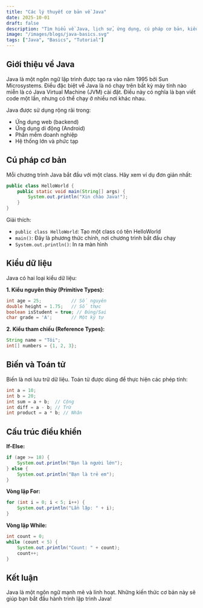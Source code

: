 ```yaml
---
title: "Các lý thuyết cơ bản về Java"
date: 2025-10-01
draft: false
description: "Tìm hiểu về Java, lịch sử, ứng dụng, cú pháp cơ bản, kiểu dữ liệu, biến, toán tử và cấu trúc điều khiển."
image: "/images/blogs/java-basics.svg"
tags: ["Java", "Basics", "Tutorial"]
---
```


## Giới thiệu về Java

Java là một ngôn ngữ lập trình được tạo ra vào năm 1995 bởi Sun Microsystems. Điều đặc biệt về Java là nó chạy trên bất kỳ máy tính nào miễn là có Java Virtual Machine (JVM) cài đặt. Điều này có nghĩa là bạn viết code một lần, nhưng có thể chạy ở nhiều nơi khác nhau.

Java được sử dụng rộng rãi trong:
- Ứng dụng web (backend)
- Ứng dụng di động (Android)
- Phần mềm doanh nghiệp
- Hệ thống lớn và phức tạp

## Cú pháp cơ bản

Mỗi chương trình Java bắt đầu với một class. Hãy xem ví dụ đơn giản nhất:

```java
public class HelloWorld {
    public static void main(String[] args) {
        System.out.println("Xin chào Java!");
    }
}
```

Giải thích:
- `public class HelloWorld`: Tạo một class có tên HelloWorld
- `main()`: Đây là phương thức chính, nơi chương trình bắt đầu chạy
- `System.out.println()`: In ra màn hình

## Kiểu dữ liệu

Java có hai loại kiểu dữ liệu:

**1. Kiểu nguyên thủy (Primitive Types):**
```java
int age = 25;           // Số nguyên
double height = 1.75;   // Số thực
boolean isStudent = true; // Đúng/Sai
char grade = 'A';       // Một ký tự
```

**2. Kiểu tham chiếu (Reference Types):**
```java
String name = "Tôi";
int[] numbers = {1, 2, 3};
```

## Biến và Toán tử

Biến là nơi lưu trữ dữ liệu. Toán tử được dùng để thực hiện các phép tính:

```java
int a = 10;
int b = 20;
int sum = a + b;  // Cộng
int diff = a - b; // Trừ
int product = a * b; // Nhân
```

## Cấu trúc điều khiển

**If-Else:**
```java
if (age >= 18) {
    System.out.println("Bạn là người lớn");
} else {
    System.out.println("Bạn là trẻ em");
}
```

**Vòng lặp For:**
```java
for (int i = 0; i < 5; i++) {
    System.out.println("Lần lặp: " + i);
}
```

**Vòng lặp While:**
```java
int count = 0;
while (count < 5) {
    System.out.println("Count: " + count);
    count++;
}
```

## Kết luận

Java là một ngôn ngữ mạnh mẽ và linh hoạt. Những kiến thức cơ bản này sẽ giúp bạn bắt đầu hành trình lập trình Java!

